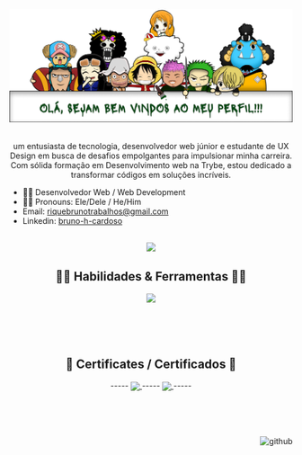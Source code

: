 <div bgcolor='blue' align='center'>
  <img src='public/cab.png'>
</div>
<br>

<p align="center"> um entusiasta de tecnologia, desenvolvedor web júnior e estudante de UX Design em busca de desafios empolgantes para impulsionar minha carreira. Com sólida formação em Desenvolvimento web na Trybe, estou dedicado a transformar códigos em soluções incríveis. </p>

- 👨‍💻 Desenvolvedor Web / Web Development
- 👦🏽 Pronouns: Ele/Dele / He/Him
- Email: riquebrunotrabalhos@gmail.com
- Linkedin: <a href="https://www.linkedin.com/in/bruno-h-cardoso/">bruno-h-cardoso</a>

##

  <div align="center">
  <img height="180em" src="https://github-readme-stats.vercel.app/api/top-langs/?username=RiqueBruno&layout=compact&theme=merko" />
</div>

##

 <h2 align="center">🏴‍☠️ Habilidades & Ferramentas 🏴‍☠️</h2>
<p align="center">
  <a href="https://skillicons.dev">
    <img src="https://skillicons.dev/icons?i=js,ts,html,css,react,tailwind,figma,redux,docker,git,jest,nodejs,sequelize,java&theme=dark" />
  </a>
</p>
<br>
<br>
<br>

##

 <h2 align="center">📜 Certificates / Certificados 📜</h2>
  <div style="display: inline_block" align="center">
    -----
    <a href="https://www.credential.net/profile/brunohenriquecardoso922841/wallet">
      <img align="center" height="40" widith="80" src="https://theme.zdassets.com/theme_assets/9633455/ecf228e8c15da1a8bd07f574e675a0ac59330968.png"/>
    </a>
    -----
    <a href="https://www.notion.so/aee907d3ade743648a02fe25af321850?v=bc1836f17f494149bdc81d3d73c0655d">
      <img align="center" height="30" widith="40" src="https://img.shields.io/badge/Udemy-EC5252?style=for-the-badge&logo=Udemy&logoColor=white"/>
    </a>
    -----
  </div>
<br>
<br>
<br>

##

  <div bgcolor='blue' align='right'><img  src='https://pa1.aminoapps.com/7723/2f0bed852ed0ddb3b4bad7c6a4d80d5fe2a842e0r1-540-300_hq.gif' alt='github' height='200'></div>
